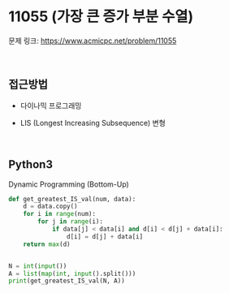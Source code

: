 # 11055 (가장 큰 증가 부분 수열)

문제 링크: <https://www.acmicpc.net/problem/11055>  

<br>

## 접근방법

- 다이나믹 프로그래밍

- LIS (Longest Increasing Subsequence) 변형

<br>

## Python3

Dynamic Programming (Bottom-Up)

```python
def get_greatest_IS_val(num, data):
    d = data.copy()
    for i in range(num):
        for j in range(i):
            if data[j] < data[i] and d[i] < d[j] + data[i]:
                d[i] = d[j] + data[i]
    return max(d)


N = int(input())
A = list(map(int, input().split()))
print(get_greatest_IS_val(N, A))
```
